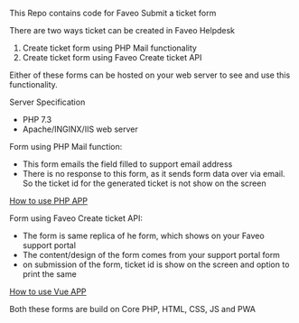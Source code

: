 This Repo contains code for Faveo Submit a ticket form

There are two ways ticket can be created in Faveo Helpdesk

1. Create ticket form using PHP Mail functionality
2. Create ticket form using Faveo Create ticket API

Either of these forms can be hosted on your web server to see and use this functionality.

Server Specification

- PHP 7.3
- Apache/INGINX/IIS web server 

Form using PHP Mail function:

- This form emails the field filled to support email address
- There is no response to this form, as it sends form data over via email. So the ticket id for the generated ticket is not show on the screen

[How to use PHP APP](phpapp/README.md)


Form using Faveo Create ticket API:

- The form is same replica of he form, which shows on your Faveo support portal
- The content/design of the form comes from your support portal form
- on submission of the form, ticket id is show on the screen and option to print the same

[How to use Vue APP](vueapp/README.md)

Both these forms are build on Core PHP, HTML, CSS, JS and PWA